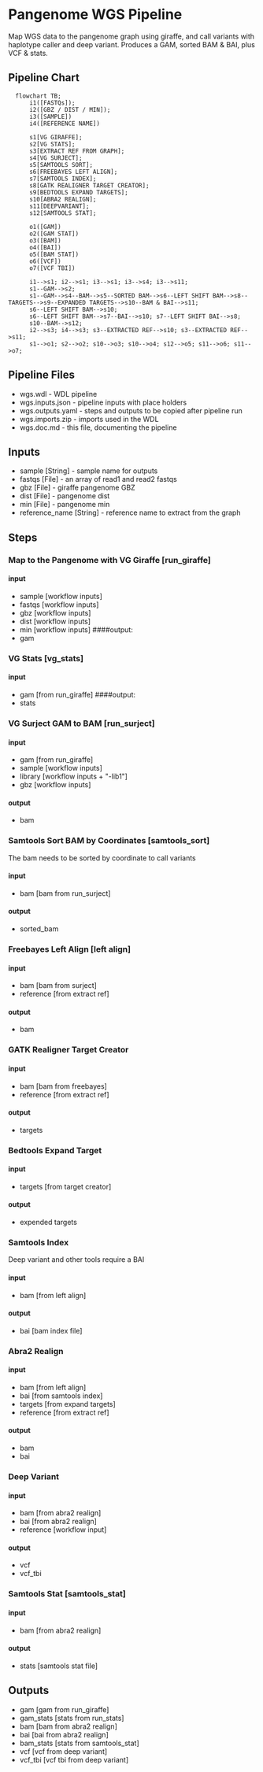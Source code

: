 # Pangenome WGS Pipeline

Map WGS data to the pangenome graph using giraffe, and call variants with haplotype caller and deep variant. Produces a GAM, sorted BAM & BAI, plus VCF & stats.

## Pipeline Chart
```mermaid
  flowchart TB;
      i1([FASTQs]);
      i2([GBZ / DIST / MIN]);
      i3([SAMPLE])
      i4([REFERENCE NAME])

      s1[VG GIRAFFE];
      s2[VG STATS];
      s3[EXTRACT REF FROM GRAPH];
      s4[VG SURJECT];
      s5[SAMTOOLS SORT];
      s6[FREEBAYES LEFT ALIGN];
      s7[SAMTOOLS INDEX];
      s8[GATK REALIGNER TARGET CREATOR];
      s9[BEDTOOLS EXPAND TARGETS];
      s10[ABRA2 REALIGN];
      s11[DEEPVARIANT];
      s12[SAMTOOLS STAT];

      o1([GAM])
      o2([GAM STAT])
      o3([BAM])
      o4([BAI])
      o5([BAM STAT])
      o6([VCF])
      o7([VCF TBI])

      i1-->s1; i2-->s1; i3-->s1; i3-->s4; i3-->s11;
      s1--GAM-->s2;
      s1--GAM-->s4--BAM-->s5--SORTED BAM-->s6--LEFT SHIFT BAM-->s8--TARGETS-->s9--EXPANDED TARGETS-->s10--BAM & BAI-->s11;
      s6--LEFT SHIFT BAM-->s10;
      s6--LEFT SHIFT BAM-->s7--BAI-->s10; s7--LEFT SHIFT BAI-->s8;
      s10--BAM-->s12;
      i2-->s3; i4-->s3; s3--EXTRACTED REF-->s10; s3--EXTRACTED REF-->s11;
      s1-->o1; s2-->o2; s10-->o3; s10-->o4; s12-->o5; s11-->o6; s11-->o7;
```
## Pipeline Files
* wgs.wdl          - WDL pipeline
* wgs.inputs.json  - pipeline inputs with place holders
* wgs.outputs.yaml - steps and outputs to be copied after pipeline run
* wgs.imports.zip  - imports used in the WDL
* wgs.doc.md       - this file, documenting the pipeline

## Inputs
* sample [String] - sample name for outputs
* fastqs [File] - an array of read1 and read2 fastqs 
* gbz [File] - giraffe pangenome GBZ
* dist [File] - pangenome dist
* min [File] - pangenome min
* reference_name [String] - reference name to extract from the graph

## Steps
### Map to the Pangenome with VG Giraffe [run_giraffe]
#### input
* sample [workflow inputs]
* fastqs [workflow inputs]
* gbz [workflow inputs]
* dist [workflow inputs]
* min [workflow inputs]
####output:
* gam

### VG Stats [vg_stats]
#### input
* gam [from run_giraffe]
####output:
* stats

### VG Surject GAM to BAM [run_surject]
#### input
* gam [from run_giraffe]
* sample [workflow inputs]
* library [workflow inputs + "-lib1"]
* gbz [workflow inputs]
#### output
* bam

### Samtools Sort BAM by Coordinates [samtools_sort]
The bam needs to be sorted by coordinate to call variants
#### input
* bam [bam from run_surject]
#### output
* sorted_bam

### Freebayes Left Align [left align]
#### input
* bam [bam from surject]
* reference [from extract ref]
#### output
* bam 

### GATK Realigner Target Creator
#### input
* bam [bam from freebayes]
* reference [from extract ref]
#### output
* targets 

### Bedtools Expand Target
#### input
* targets [from target creator]
#### output
* expended targets 

### Samtools Index
Deep variant and other tools require a BAI
#### input
* bam [from left align]
#### output
* bai [bam index file]

### Abra2 Realign
#### input
* bam [from left align]
* bai [from samtools index]
* targets [from expand targets]
* reference [from extract ref]
#### output
* bam
* bai

### Deep Variant
#### input
* bam [from abra2 realign]
* bai [from abra2 realign]
* reference [workflow input]
#### output
* vcf
* vcf_tbi

### Samtools Stat [samtools_stat]
#### input
* bam [from abra2 realign]
#### output
* stats [samtools stat file]

## Outputs
* gam [gam from run_giraffe]
* gam_stats [stats from run_stats]
* bam [bam from abra2 realign]
* bai [bai from abra2 realign]
* bam_stats [stats from samtools_stat]
* vcf [vcf from deep variant]
* vcf_tbi [vcf tbi from deep variant]
